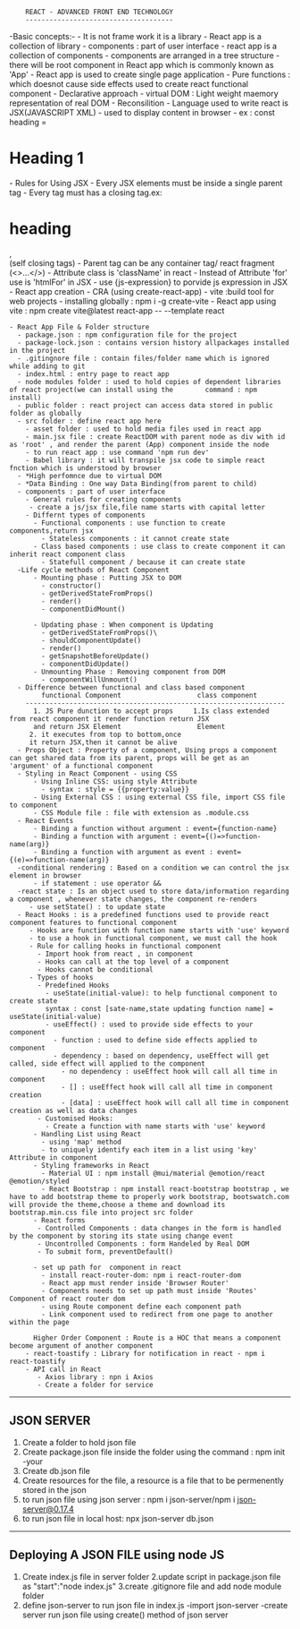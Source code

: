         REACT - ADVANCED FRONT END TECHNOLOGY
        -------------------------------------
-Basic concepts:-
    - It is not frame work it is a library
    - React app is a collection of library
    - components : part of user interface
    - react app is a collection of components
        - components are arranged in a tree structure
        - there will be root component in React app which is commonly known as 'App'
    - React app is used to create single page application
    - Pure functions : which doesnot cause side effects used to create react functional component
    - Declarative approach
    - virtual DOM : Light weight maemory representation of real DOM
       - Reconsilition
    - Language used to write react is JSX(JAVASCRIPT XML) - used to display content in browser
       - ex : const heading = <h1>Heading 1 </h1>
    - Rules for Using JSX
       - Every JSX elements must be inside a single parent tag
       - Every tag must has a closing tag.ex: <h1>heading</h1> , <br/>(self closing tags)
       - Parent tag can be any container tag/ react fragment (<>...</>)
       - Attribute class is 'className' in react
       - Instead of Attribute 'for' use is 'htmlFor' in JSX
       - use {js-expression} to porvide js expression in JSX
    - React app creation
      - CRA (using create-react-app)
      - vite :build tool for web projects
         - installing globally : npm i -g create-vite
         - React app using vite : npm create vite@latest react-app -- --template react
        
    - React App File & Folder structure
      - package.json : npm configuration file for the project
      - package-lock.json : contains version history allpackages installed in the project
      - .gitingnore file : contain files/folder name which is ignored while adding to git
      - index.html : entry page to react app
      - node modules folder : used to hold copies of dependent libraries of react project(we can install using the        command : npm install)
      - public folder : react project can access data stored in public folder as globally
      - src folder : define react app here
        - asset folder : used to hold media files used in react app
        - main.jsx file : create ReactDOM with parent node as div with id as 'root' , and render the parent (App) component inside the node
        - to run react app : use command 'npm run dev'
        - Babel library : it will transpile jsx code to simple react fnction which is understood by browser
      - *High perfomnce due to virtual DOM
      - *Data Binding : One way Data Binding(from parent to child)
      - components : part of user interface 
        - General rules for creating components
         - create a js/jsx file,file name starts with capital letter
        - Differnt types of components
          - Functional components : use function to create components,return jsx
            - Stateless components : it cannot create state
          - Class based components : use class to create component it can inherit react component class
            - Statefull component / because it can create state
      -Life cycle methods of React Component
          - Mounting phase : Putting JSX to DOM
            - constructor()
            - getDerivedStateFromProps()
            - render()
            - componentDidMount()
            
          - Updating phase : When component is Updating
            - getDerivedStateFromProps()\
            - shouldComponentUpdate()
            - render()
            - getSnapshotBeforeUpdate()
            - componentDidUpdate()
          - Unmounting Phase : Removing component from DOM
            - componentWillUnmount()
      - Difference between functional and class based component
            functional Component                   class component
        -----------------------------------------------------------------
          1. JS Pure dunction to accept props     1.Is class extended  from react component it render function return JSX 
          and return JSX Element                   Element
         2. it executes from top to bottom,once 
         it return JSX,then it cannot be alive                      
      - Props Object : Property of a component, Using props a component can get shared data from its parent, props will be get as an 'argument' of a functional component
      - Styling in React Component - using CSS 
          - Using Inline CSS: using style Attribute
            - syntax : style = {{property:value}}
          - Using External CSS : using external CSS file, import CSS file to component
          - CSS Module file : file with extension as .module.css 
      - React Events 
          - Binding a function without argument : event={function-name}
          - Binding a function with argument : event={()=>function-name(arg)}
          - Binding a function with argument as event : event={(e)=>function-name(arg)}
      -conditional rendering : Based on a condition we can control the jsx element in browser
          - if statement : use operator &&
      -react state : Is an object used to store data/information regarding a component , whenever state changes, the component re-renders
         - use setState() : to update state
      - React Hooks : is a predefined functions used to provide react component features to functional component
         - Hooks are function with function name starts with 'use' keyword
         - to use a hook in functional component, we must call the hook
         - Rule for calling hooks in functional component
           - Import hook from react , in component
           - Hooks can call at the top level of a component
           - Hooks cannot be conditional
         - Types of hooks
           - Predefined Hooks
             - useState(initial-value): to help functional component to create state
             syntax : const [sate-name,state updating function name] = useState(initial-value)
             - useEffect() : used to provide side effects to your component
               - function : used to define side effects applied to component
               - dependency : based on dependency, useEffect will get called, side effect will applied to the component
                 - no dependency : useEffect hook will call all time in component
                 - [] : useEffect hook will call all time in component creation
                 - [data] : useEffect hook will call all time in component creation as well as data changes
           - Customised Hooks:
             - Create a function with name starts with 'use' keyword
          - Handling List using React
            - using 'map' method
            - to uniquely identify each item in a list using 'key' Attribute in component
          - Styling frameworks in React
            - Material UI : npm install @mui/material @emotion/react @emotion/styled
            - React Bootstrap : npm install react-bootstrap bootstrap , we have to add bootstrap theme to properly work bootstrap, bootswatch.com will provide the theme,choose a theme and download its bootstrap.min.css file into project src folder
          - React forms 
           - Controlled Components : data changes in the form is handled by the component by storing its state using change event
           - Uncontrolled Components : form Handeled by Real DOM
           - To submit form, preventDefault()

          - set up path for  component in react
            - install react-router-dom: npm i react-router-dom
            - React app must render inside 'Browser Router'
            - Components needs to set up path must inside 'Routes' Component of react router dom
            - using Route component define each component path
            - Link component used to redirect from one page to another within the page

          Higher Order Component : Route is a HOC that means a component become argument of another component
        - react-toastify : Library for notification in react - npm i react-toastify
        - API call in React
           - Axios library : npn i Axios
           - Create a folder for service

-------------------------------------------------------------------------------------------------------------------------------        
JSON SERVER
----------------------------------------------------------------------------------------------------------------------------
1. Create a folder to hold json file
2. Create package.json file inside the folder using the command : npm init -your
3. Create db.json file
4. Create resources for the file, a resource is a file that to be permenently stored in the json
5. to run json file using json server : npm i json-server/npm i json-server@0.17.4
6. to run json file in local host: npx json-server db.json
------------------------------------------------------------------------------------------------------
Deploying A JSON FILE using node JS
----------------------------------------------------------------------------------
1. Create index.js file in server folder
2.update script in package.json file as "start":"node index.js"
3.create .gitignore file and add node module folder
4. define json-server to run json file in index.js
   -import json-server
   -create server run json file using create() method of json server